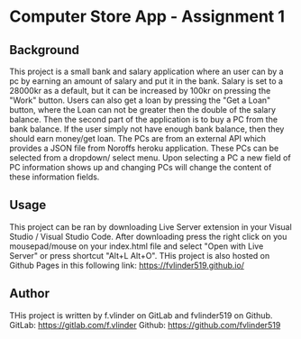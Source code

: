 # Computer Store App - Assignment 1

## Background

This project is a small bank and salary application where an user can by a pc by earning an amount of salary and put it in the bank.
Salary is set to a 28000kr as a default, but it can be increased by 100kr on pressing the "Work" button. Users can also get a loan by
pressing the "Get a Loan" button, where the Loan can not be greater then the double of the salary balance. Then the second part of the
application is to buy a PC from the bank balance. If the user simply not have enough bank balance, then they should earn money/get loan.
The PCs are from an external API which provides a JSON file from Noroffs heroku application. These PCs can be selected from a dropdown/
select menu. Upon selecting a PC a new field of PC information shows up and changing PCs will change the content of these information fields.

## Usage

This project can be ran by downloading Live Server extension in your Visual Studio / Visual Studio Code. After downloading press the right
click on you mousepad/mouse on your index.html file and select "Open with Live Server" or press shortcut "Alt+L Alt+O". THis project is also
hosted on Github Pages in this following link: https://fvlinder519.github.io/

## Author

THis project is written by f.vlinder on GitLab and fvlinder519 on Github.
GitLab: https://gitlab.com/f.vlinder
Github: https://github.com/fvlinder519
